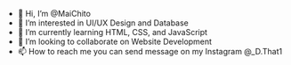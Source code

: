 - 👋 Hi, I’m @MaiChito
- 👀 I’m interested in UI/UX Design and Database
- 🌱 I’m currently learning HTML, CSS, and JavaScript
- 💞️ I’m looking to collaborate on Website Development
- 📫 How to reach me you can send message on my Instagram @_D.That1

<!---
MaiChito/MaiChito is a ✨ special ✨ repository because its `README.md` (this file) appears on your GitHub profile.
You can click the Preview link to take a look at your changes.
--->
